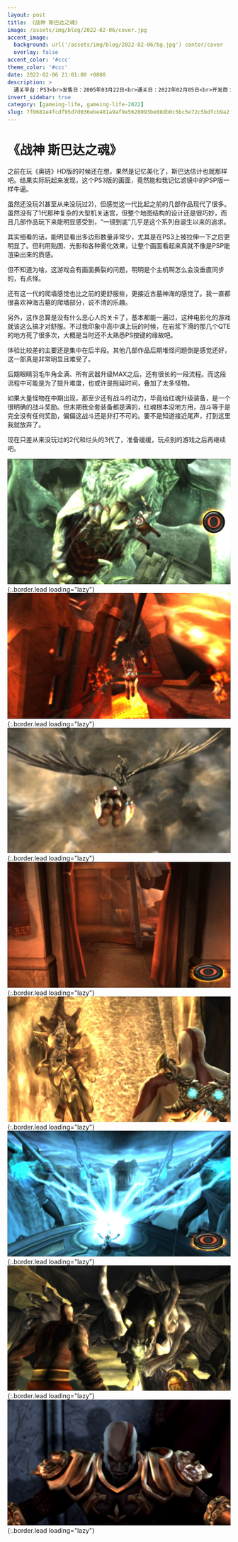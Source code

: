 ```yaml
---
layout: post
title: 《战神 斯巴达之魂》
image: /assets/img/blog/2022-02-06/cover.jpg
accent_image: 
  background: url('/assets/img/blog/2022-02-06/bg.jpg') center/cover
  overlay: false
accent_color: '#ccc'
theme_color: '#ccc'
date: 2022-02-06 21:01:00 +0800
description: >
  通关平台：PS3<br>发售日：2005年03月22日<br>通关日：2022年02月05日<br>开发商：Santa Monica Studio<br>发行商：SCE
invert_sidebar: true
category: [gameing-life, gameing-life-2022]
slug: 7f0681e4fcdf95d7d036ebe481a9af9e5628093be08db0c5bc5e72c5bdfcb9a2
---
```


# 《战神 斯巴达之魂》

之前在玩《奥链》HD版的时候还在想，果然是记忆美化了，斯巴达估计也就那样吧。结果实际玩起来发现，这个PS3版的画面，竟然能和我记忆滤镜中的PSP版一样牛逼。

虽然还没玩2(甚至从来没玩过2)，但感觉这一代比起之前的几部作品现代了很多。虽然没有了1代那种复杂的大型机关迷宫，但整个地图结构的设计还是很巧妙，而且几部作品玩下来能明显感受到，“一镜到底”几乎是这个系列自诞生以来的追求。

其实细看的话，能明显看出多边形数量非常少，尤其是在PS3上被拉伸一下之后更明显了。但利用贴图、光影和各种雾化效果，让整个画面看起来真就不像是PSP能渲染出来的质感。

但不知道为啥，这游戏会有画面撕裂的问题，明明是个主机啊怎么会没垂直同步的，有点怪。

还有这一代的爬墙感觉也比之前的更舒服些，更接近古墓神海的感觉了。我一直都很喜欢神海古墓的爬墙部分，说不清的乐趣。

另外，这作总算是没有什么恶心人的关卡了，基本都能一遍过，这种电影化的游戏就该这么搞才对舒服。不过我印象中高中课上玩的时候，在岩浆下滑的那几个QTE的地方死了很多次，大概是当时还不太熟悉PS按键的缘故吧。

体验比较差的主要还是集中在后半段。其他几部作品后期堆怪问题倒是感觉还好，这一部真是非常明显且难受了。

后期眼睛羽毛牛角全满、所有武器升级MAX之后，还有很长的一段流程。而这段流程中可能是为了提升难度，也或许是拖延时间，叠加了太多怪物。

如果大量怪物在中期出现，那至少还有战斗的动力，毕竟给红魂升级装备，是一个很明确的战斗奖励。但末期我全套装备都是满的，红魂根本没地方用，战斗等于是完全没有任何奖励，偏偏这战斗还是非打不可的。要不是知道接近尾声，打到这里我就放弃了。

现在只差从来没玩过的2代和烂头的3代了，准备缓缓，玩点别的游戏之后再继续吧。

![](/assets/img/blog/2022-02-06/1.jpg){:.border.lead loading="lazy"}
![](/assets/img/blog/2022-02-06/2.jpg){:.border.lead loading="lazy"}
![](/assets/img/blog/2022-02-06/3.jpg){:.border.lead loading="lazy"}
![](/assets/img/blog/2022-02-06/4.jpg){:.border.lead loading="lazy"}
![](/assets/img/blog/2022-02-06/5.jpg){:.border.lead loading="lazy"}
![](/assets/img/blog/2022-02-06/6.jpg){:.border.lead loading="lazy"}
![](/assets/img/blog/2022-02-06/7.jpg){:.border.lead loading="lazy"}
![](/assets/img/blog/2022-02-06/8.jpg){:.border.lead loading="lazy"}

